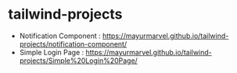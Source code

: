 # tailwind-projects

- Notification Component : https://mayurmarvel.github.io/tailwind-projects/notification-component/
- Simple Login Page : https://mayurmarvel.github.io/tailwind-projects/Simple%20Login%20Page/
